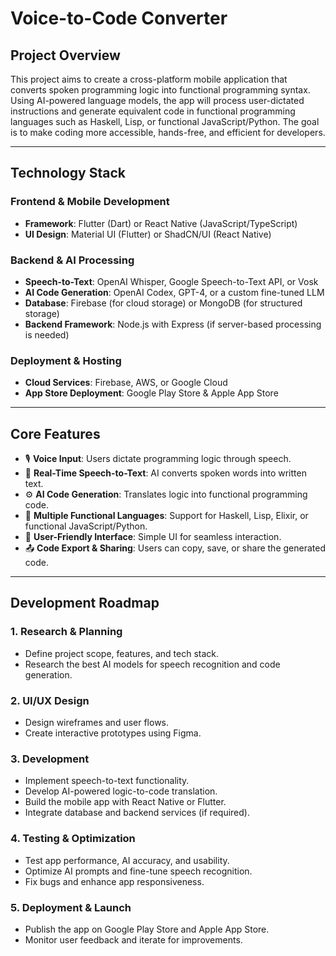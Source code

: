 # Voice-to-Code Converter

## Project Overview  
This project aims to create a cross-platform mobile application that converts spoken programming logic into functional programming syntax. Using AI-powered language models, the app will process user-dictated instructions and generate equivalent code in functional programming languages such as Haskell, Lisp, or functional JavaScript/Python. The goal is to make coding more accessible, hands-free, and efficient for developers.

---

## Technology Stack

### Frontend & Mobile Development
- **Framework**: Flutter (Dart) or React Native (JavaScript/TypeScript)  
- **UI Design**: Material UI (Flutter) or ShadCN/UI (React Native)

### Backend & AI Processing
- **Speech-to-Text**: OpenAI Whisper, Google Speech-to-Text API, or Vosk  
- **AI Code Generation**: OpenAI Codex, GPT-4, or a custom fine-tuned LLM  
- **Database**: Firebase (for cloud storage) or MongoDB (for structured storage)  
- **Backend Framework**: Node.js with Express (if server-based processing is needed)

### Deployment & Hosting
- **Cloud Services**: Firebase, AWS, or Google Cloud  
- **App Store Deployment**: Google Play Store & Apple App Store

---

## Core Features

- 🎙️ **Voice Input**: Users dictate programming logic through speech.  
- 📝 **Real-Time Speech-to-Text**: AI converts spoken words into written text.  
- ⚙️ **AI Code Generation**: Translates logic into functional programming code.  
- 🧠 **Multiple Functional Languages**: Support for Haskell, Lisp, Elixir, or functional JavaScript/Python.  
- 📱 **User-Friendly Interface**: Simple UI for seamless interaction.  
- 📤 **Code Export & Sharing**: Users can copy, save, or share the generated code.

---

## Development Roadmap

### 1. Research & Planning  
- Define project scope, features, and tech stack.  
- Research the best AI models for speech recognition and code generation.

### 2. UI/UX Design  
- Design wireframes and user flows.  
- Create interactive prototypes using Figma.

### 3. Development  
- Implement speech-to-text functionality.  
- Develop AI-powered logic-to-code translation.  
- Build the mobile app with React Native or Flutter.  
- Integrate database and backend services (if required).

### 4. Testing & Optimization  
- Test app performance, AI accuracy, and usability.  
- Optimize AI prompts and fine-tune speech recognition.  
- Fix bugs and enhance app responsiveness.

### 5. Deployment & Launch  
- Publish the app on Google Play Store and Apple App Store.  
- Monitor user feedback and iterate for improvements.
